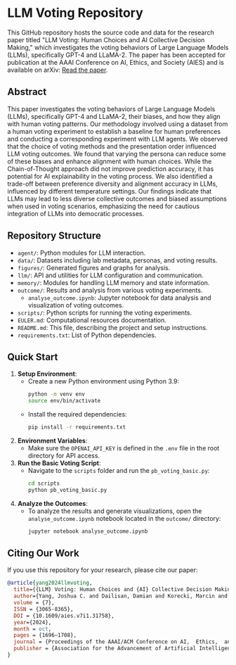 # LLM Voting Repository

This GitHub repository hosts the source code and data for the research paper titled "LLM Voting: Human Choices and AI Collective Decision Making," which investigates the voting behaviors of Large Language Models (LLMs), specifically GPT-4 and LLaMA-2. The paper has been accepted for publication at the AAAI Conference on AI, Ethics, and Society (AIES) and is available on arXiv: [Read the paper](https://arxiv.org/abs/2402.01766).

## Abstract
This paper investigates the voting behaviors of Large Language Models (LLMs), specifically GPT-4 and LLaMA-2, their biases, and how they align with human voting patterns. Our methodology involved using a dataset from a human voting experiment to establish a baseline for human preferences and conducting a corresponding experiment with LLM agents. We observed that the choice of voting methods and the presentation order influenced LLM voting outcomes. We found that varying the persona can reduce some of these biases and enhance alignment with human choices. While the Chain-of-Thought approach did not improve prediction accuracy, it has potential for AI explainability in the voting process. We also identified a trade-off between preference diversity and alignment accuracy in LLMs, influenced by different temperature settings. Our findings indicate that LLMs may lead to less diverse collective outcomes and biased assumptions when used in voting scenarios, emphasizing the need for cautious integration of LLMs into democratic processes.

## Repository Structure
- `agent/`: Python modules for LLM interaction.
- `data/`: Datasets including lab metadata, personas, and voting results.
- `figures/`: Generated figures and graphs for analysis.
- `llm/`: API and utilities for LLM configuration and communication.
- `memory/`: Modules for handling LLM memory and state information.
- `outcome/`: Results and analysis from various voting experiments.
   - `analyse_outcome.ipynb`: Jupyter notebook for data analysis and visualization of voting outcomes.
- `scripts/`: Python scripts for running the voting experiments.
- `EULER.md`: Computational resources documentation.
- `README.md`: This file, describing the project and setup instructions.
- `requirements.txt`: List of Python dependencies.

## Quick Start
1. **Setup Environment**:
   - Create a new Python environment using Python 3.9:
     ```bash
     python -m venv env
     source env/bin/activate
     ```
   - Install the required dependencies:
     ```bash
     pip install -r requirements.txt
     ```
2. **Environment Variables**:
   - Make sure the `OPENAI_API_KEY` is defined in the `.env` file in the root directory for API access.
3. **Run the Basic Voting Script**:
   - Navigate to the `scripts` folder and run the `pb_voting_basic.py`:
     ```bash
     cd scripts
     python pb_voting_basic.py
     ```
4. **Analyze the Outcomes**:
   - To analyze the results and generate visualizations, open the `analyse_outcome.ipynb` notebook located in the `outcome/` directory:
     ```bash
     jupyter notebook analyse_outcome.ipynb
     ```
     
## Citing Our Work
If you use this repository for your research, please cite our paper:
```bibtex
@article{yang2024llmvoting,
  title={{LLM} Voting: Human Choices and {AI} Collective Decision Making},
  author={Yang, Joshua C. and Dailisan, Damian and Korecki, Marcin and Hausladen, Carina I. and Helbing, Dirk},
  volume = {7},
  ISSN = {3065-8365},
  DOI = {10.1609/aies.v7i1.31758},
  year={2024},
  month = oct,
  pages = {1696–1708},
  journal = {Proceedings of the AAAI/ACM Conference on AI,  Ethics,  and Society},
  publisher = {Association for the Advancement of Artificial Intelligence (AAAI)},
}

